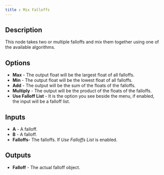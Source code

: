 ```yaml
---
title : Mix Falloffs
---
```


## Description

This node takes two or multiple falloffs and mix them together using one
of the available algorithms.

## Options

- **Max** - The output float will be the largest float of all
    falloffs.
- **Min** - The output float will be the lowest float of all falloffs.
- **Add** - The output will be the sum of the floats of the falloffs.
- **Multiply** - The output will be the product of the floats of the
    falloffs.
- **Use Falloff List** - It is the option you see beside the menu, if
    enabled, the input will be a falloff list.

## Inputs

- **A** - A falloff.
- **B** - A falloff.
- **Falloffs**- The falloffs. If *Use Falloffs List* is enabled.

## Outputs

- **Falloff** - The actual falloff object.
